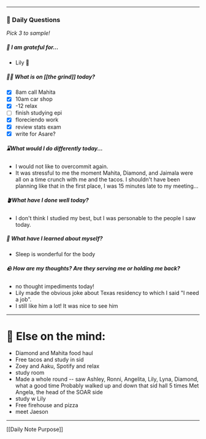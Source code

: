 
---
###  📅 Daily Questions 
*Pick 3 to sample!*

##### 💌 I am grateful for...
- Lily 🩷 
##### 🤾‍♀️ What is on [[the grind]] today?
 - [x] 8am call Mahita
 - [x] 10am car shop
 - [x] -12 relax
 - [ ] finish studying epi
 - [x] floreciendo work
 - [x] review stats exam
 - [x] write for Asare?
##### ⌛What would I do differently today...
- I would not like to overcommit again.
- It was stressful to me the moment Mahita, Diamond, and Jaimala were all on a time crunch with me and the tacos. I shouldn't have been planning like that in the first place, I was 15 minutes late to my meeting...
##### 🪴What have I done well today?
- I don't think I studied my best, but I was personable to the people I saw today.
##### 🧠 What have I learned about myself?
- Sleep is wonderful for the body
##### 🪨 How are my thoughts? Are they serving me or holding me back?
- no thought impediments today!
- Lily made the obvious joke about Texas residency to which I said "I need a job". 
- I still like him a lot! It was nice to see him
---
# 📝 Else on the mind:
- Diamond and Mahita food haul
- Free tacos and study in sid
- Zoey and Aaku, Spotify and relax
- study room
- Made a whole round -- saw Ashley, Ronni, Angelita, Lily, Lyna, Diamond, what a good time
	Probably walked up and down that sid hall 5 times
	Met Angela, the head of the SOAR side
- study w Lily
- Free firehouse and pizza
- meet Jaeson

---

[[Daily Note Purpose]]